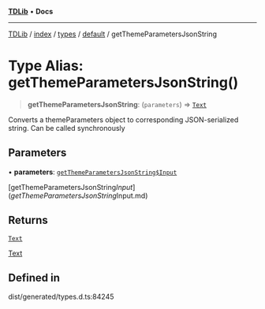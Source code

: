 [**TDLib**](../../../../../../README.md) • **Docs**

***

[TDLib](../../../../../../modules.md) / [index](../../../../../README.md) / [types](../../../README.md) / [default](../README.md) / getThemeParametersJsonString

# Type Alias: getThemeParametersJsonString()

> **getThemeParametersJsonString**: (`parameters`) => [`Text`](Text-1.md)

Converts a themeParameters object to corresponding JSON-serialized string. Can be called synchronously

## Parameters

• **parameters**: [`getThemeParametersJsonString$Input`](getThemeParametersJsonString$Input.md)

[getThemeParametersJsonString$Input](getThemeParametersJsonString$Input.md)

## Returns

[`Text`](Text-1.md)

[Text](Text-1.md)

## Defined in

dist/generated/types.d.ts:84245
